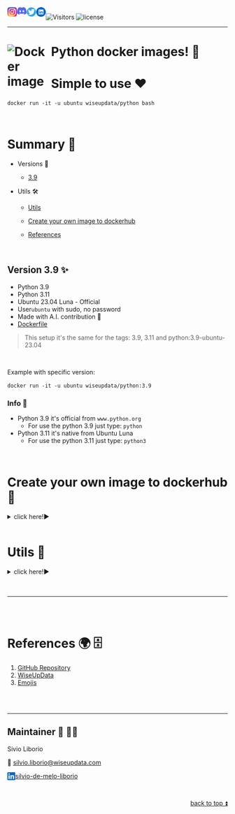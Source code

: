 <a href="https://github.com/wiseupdata/wiseupdata">
  <img align="left" alt="Wise Up Data's Instagram" width="22px" src="https://raw.githubusercontent.com/wiseupdata/wiseupdata/main/assets/instagram.png" />   
</a> 
<a href="https://github.com/wiseupdata/wiseupdata">
  <img align="left" alt="wise Up Data's Discord" width="22px" src="https://raw.githubusercontent.com/wiseupdata/wiseupdata/main/assets/discord.png" />
</a>
<a href="https://github.com/wiseupdata/wiseupdata">
  <img align="left" alt="wise Up Data | Twitter" width="22px" src="https://raw.githubusercontent.com/wiseupdata/wiseupdata/main/assets/twitter.png" />
</a>
<a href="https://github.com/wiseupdata/wiseupdata">
  <img align="left" alt="wise Up Data's LinkedIN" width="22px" src="https://raw.githubusercontent.com/wiseupdata/wiseupdata/main/assets/linkedin.png" />
</a>

![Visitors](https://api.visitorbadge.io/api/visitors?path=https%3A%2F%2Fgithub.com%2Fwiseupdata%2Fpython&countColor=%2337d67a&style=flat)
![license](https://img.shields.io/github/license/wiseupdata/python)

---
<a name="readme-top"></a>

<h1>
<img align="left" alt="Docker image" src="https://raw.githubusercontent.com/wiseupdata/python/main/assets/imgs/docker.png" width="100" />

Python docker images! 🚀️

</h1>

# Simple to use ❤️

```shell
docker run -it -u ubuntu wiseupdata/python bash
```

<br>

# Summary 📃

- Versions 🐍
  - <p align="left"><a href="#version-3.9">3.9</a></p>
- Utils 🛠️
  - <p align="left"><a href="#ref_util">Utils</a></p>
  - <p align="left"><a href="#ref_build">Create your own image to dockerhub</a></p>
  - <p align="left"><a href="#ref_references">References</a></p>

<br>

<a name="version-3.9"></a>

## Version 3.9 ✨️

- Python 3.9
- Python 3.11 
- Ubuntu 23.04 Luna - Official
- User`ubuntu` with sudo, no password
- Made with A.I. contribution 🤖 
- [Dockerfile](https://github.com/wiseupdata/python/blob/dev/versions/3.9/Dockerfile)
> This setup it's the same for the tags: 3.9, 3.11 and python:3.9-ubuntu-23.04

<br>

Example with specific version:
```shell
docker run -it -u ubuntu wiseupdata/python:3.9
```


### Info 🔎
- Python 3.9 it's official from `www.python.org`
  - For use the python 3.9 just type:  `python`
- Python 3.11 it's native from Ubuntu Luna
  - For use the python 3.11 just type:  `python3`


<br>

<a name="ref_build"></a>

# Create your own image to dockerhub 🥳
<details>
<summary>
click here!▶️
</summary>


## Simple customization example. 🎢

- Update the `Dockerfile` and run the command bellow
- Build the image

```shell
docker build -t python .
```
- Test the image
```shell
docker run -it --rm python bash
```

- Log in your account 🤜

```shell
docker login -u wiseupdata
```

- Create a tag 🤺

```shell
docker tag python wiseupdata/python
docker tag python wiseupdata/python:3.9
docker tag python wiseupdata/python:3.11
```

- push your image to dockerhub ♨️
```shell
docker push wiseupdata/python:
docker push wiseupdata/python:3.9
docker push wiseupdata/python:3.11
docker push wiseupdata/python:3.9-ubuntu-23.04
```

### Test the image 🎢

```shell
docker run -it -u ubuntu wiseupdata/3.9 bash
```
</details>

<br>

<a name="ref_util"></a>

# Utils 🎁 
<details>
<summary>
click here!▶️
</summary>

list all container
```shell
docker ps -a
```

kill all containers ☠️
```shell
docker rm $(docker ps -a -q) -f
```

list the images
```shell
docker image ls -a
```

delete one image
```shell
docker image rm python -f
```

Delete all images ☠️
```shell
docker image rm  $(docker image ls -a ) -f
```

</details>
<br>
<br>


---
<br>
<br>

<a name="ref_references"></a>

# References 🌍 🗄️

1. [GitHub Repository](https://github.com/wiseupdata/python)
1. [WiseUpData](https://www.wiseupdata.com/)
1. [Emojis](https://github.com/wiseupdata/emojis)


<br>
<br>

---

## Maintainer 🤗 👨‍💻

Sivio Liborio

📧 silvio.liborio@wiseupdata.com

<a href="https://www.linkedin.com/in/silvio-de-melo-liborio">silvio-de-melo-liborio <img align="left" alt="LinkedIN" width="18px" src="https://raw.githubusercontent.com/wiseupdata/wsl-latest/main/assets/linkedin.svg" />
</a>

<br>
<p align="right"><a href="#readme-top">back to top ⏫ </a></p>
<br>
<br>
<br>
<br>
